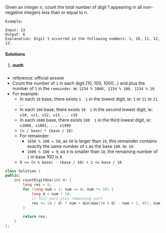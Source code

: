 Given an integer n, count the total number of digit 1 appearing in all non-negative integers less than or equal to n.

```
Example:

Input: 13
Output: 6 
Explanation: Digit 1 occurred in the following numbers: 1, 10, 11, 12, 13.
```

#### Solutions

1. ##### math

- reference: official answer
- Count the number of `1` in each digit.(10, 100, 1000...) and plus the number of `1` in the `remainder`. ie: `1234 % 1000, 1234 % 100, 1234 % 10`
- For example:
    - In each `10` base, there exists `1  1` in the lowest digit, ie: `1` or `11` or `21` ...
    - In each `100` base, there exists `10  1` in the second lowest digit, ie: `x10, x11, x12, x13 ... x19`
    - In each `1000` base, there exists `100  1` in the third lowest digit, ie: `x1000, x1001, ... x1999`
    - `(n / base) * (base / 10)`
    - For remainder:
        - `1650 % 100 = 50`, as `50` is larger than `19`, this remainder contains exactly the same number of `1` as the base `100`. ie: `10`.
        - `1609 % 100 = 9`, as `9` is smaller than `10`, the remaining number of `1` in base 100 is `0`.
    - `0 <= (n % base) - (base / 10) + 1 <= base / 10`

```c++
class Solution {
public:
    int countDigitOne(int n) {
        long res = 0;
        for (long num = 1; num <= n; num *= 10) {
            long d = num * 10;
            // full part plus remaining part
            res += (n / d) * num + min(max((n % d) - num + 1, 0l), num);
        }

        return res;
    }
};
```